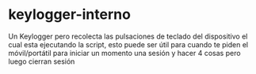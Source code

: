 # keylogger-interno
Un Keylogger pero recolecta las pulsaciones de teclado del dispositivo el cual esta ejecutando la script, esto puede ser útil para cuando te piden el móvil/portátil para iniciar un momento una sesión y hacer 4 cosas pero luego cierran sesión
